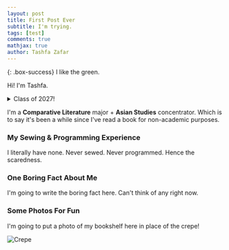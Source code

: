 ```yaml
---
layout: post
title: First Post Ever
subtitle: I'm trying.
tags: [test]
comments: true
mathjax: true
author: Tashfa Zafar
---
```


{: .box-success}
I like the green.

Hi! I'm Tashfa.

<details markdown="1">
<summary>Class of 2027!</summary>
For now?
</details>

I'm a **Comparative Literature** major + **Asian Studies** concentrator. Which is to say it's been a while since I've read a book for non-academic purposes. 

### My Sewing & Programming Experience

I literally have none. Never sewed. Never programmed. Hence the scaredness.

### One Boring Fact About Me

I'm going to write the boring fact here. Can't think of any right now.

### Some Photos For Fun

I'm going to put a photo of my bookshelf here in place of the crepe! 

![Crepe](https://beautifuljekyll.com/assets/img/crepe.jpg)
